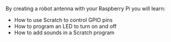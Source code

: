By creating a robot antenna with your Raspberry Pi you will learn:

- How to use Scratch to control GPIO pins
- How to program an LED to turn on and off
- How to add sounds in a Scratch program
